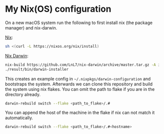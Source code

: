 # My Nix(OS) configuration

On a new macOS system run the following to first install nix (the package manager) and nix-darwin.

[Nix](https://nixos.org/download.html#nix-install-macos): 
```sh
sh <(curl -L https://nixos.org/nix/install)
```

[Nix Darwin](https://github.com/lnl7/nix-darwin):
```sh
nix-build https://github.com/LnL7/nix-darwin/archive/master.tar.gz -A installer
./result/bin/darwin-installer
```

This creates an example config in `~/.nixpkgs/darwin-configuration` and bootstraps the system.
Afterwards we can clone this repository and build the system using nix flakes. You can omit the
path to flake if you are in the directory already.
```sh
darwin-rebuild switch --flake <path_to_flake>/.#
```

You can append the host of the machine in the flake if nix can not match it automatically.
```sh
darwin-rebuild switch --flake <path_to_flake>/.#<hostname>
```
